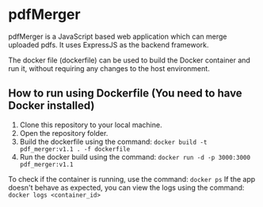 # pdfMerger
pdfMerger is a JavaScript based web application which can merge uploaded pdfs. It uses ExpressJS as the backend framework.

The docker file (dockerfile) can be used to build the Docker container and run it, without requiring any changes to the host environment.

## How to run using Dockerfile (You need to have Docker installed)
1. Clone this repository to your local machine.
2. Open the repository folder.
3. Build the dockerfile using the command: `docker build -t pdf_merger:v1.1 . -f dockerfile` 
4. Run the docker build using the command: `docker run -d -p 3000:3000 pdf_merger:v1.1`

To check if the container is running, use the command: `docker ps`
If the app doesn't behave as expected, you can view the logs using the command: `docker logs <container_id>`
